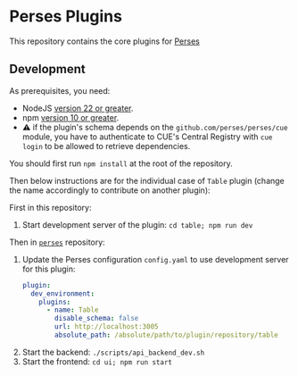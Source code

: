 # Perses Plugins

This repository contains the core plugins for [Perses](https://github.com/perses/perses)

## Development

As prerequisites, you need:
- NodeJS [version 22 or greater](https://nodejs.org/).
- npm [version 10 or greater](https://www.npmjs.com/).
- ⚠️ if the plugin's schema depends on the `github.com/perses/perses/cue` module, you have to authenticate to CUE's Central Registry with `cue login` to be allowed to retrieve dependencies.

You should first run `npm install` at the root of the repository.

Then below instructions are for the individual case of `Table` plugin (change the name accordingly to contribute on another plugin):

First in this repository:
1. Start development server of the plugin: `cd table; npm run dev`

Then in [`perses`](https://github.com/perses/perses) repository:
1. Update the Perses configuration `config.yaml` to use development server for this plugin:
   ```yaml
   plugin:
     dev_environment:
       plugins:
         - name: Table
           disable_schema: false
           url: http://localhost:3005
           absolute_path: /absolute/path/to/plugin/repository/table
   ```
2. Start the backend: `./scripts/api_backend_dev.sh`
3. Start the frontend: `cd ui; npm run start`
